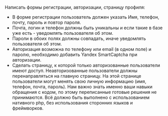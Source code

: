 Написать формы регистрации, авторизации, страницу профиля:

 - В форме регистрации пользователь должен указать Имя, телефон, почту, пароль и повтор пароля.
 - Почта, логин  и телефон должны быть уникальны и если такие в базе уже есть - уведомлять пользователя об этом.
 - Пароли в обоих полях должны совпадать, иначе уведомлять пользователя об этом.
 - Авторизация возможна по телефону или email (в одном поле) и паролю, необходимо добавить Yandex SmartCaptcha при авторизации.
 - Сделать страницу, к которой только авторизованные пользователи имеют доступ. Неавторизованные пользователи должны перенаправляться на главную страницу. На этой странице пользователи могут менять свою личную информацию (имя, телефон, почта, пароль).
Нам важно знать именно ваши навыки обращения с кодом, по этому переписанные готовые решения не принимаются. Всё должно быть выполнено с использованием нативного php, без использования сторонних языков и фреймворков.
